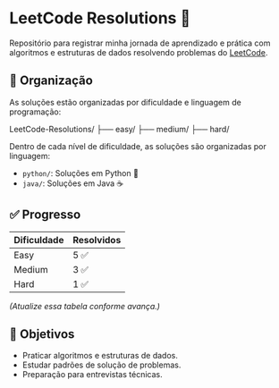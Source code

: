 # LeetCode Resolutions 🧠

Repositório para registrar minha jornada de aprendizado e prática com algoritmos e estruturas de dados resolvendo problemas do [LeetCode](https://leetcode.com/).

## 📂 Organização

As soluções estão organizadas por dificuldade e linguagem de programação:

LeetCode-Resolutions/
├── easy/
├── medium/
├── hard/

Dentro de cada nível de dificuldade, as soluções são organizadas por linguagem:

- `python/`: Soluções em Python 🐍
- `java/`: Soluções em Java ☕

## ✅ Progresso

| Dificuldade | Resolvidos |
|-------------|------------|
| Easy        | 5 ✅        |
| Medium      | 3 ✅        |
| Hard        | 1 ✅        |

*(Atualize essa tabela conforme avança.)*

## 📌 Objetivos

- Praticar algoritmos e estruturas de dados.
- Estudar padrões de solução de problemas.
- Preparação para entrevistas técnicas.

